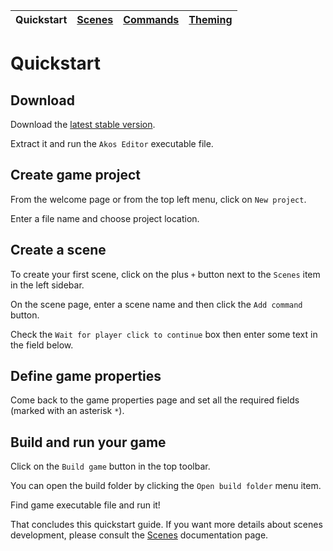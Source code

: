 | Quickstart | [Scenes](scenes.md) | [Commands](commands.md) | [Theming](theming.md)
| --- | --- | --- | --- |

# Quickstart

## Download

Download the [latest stable version](https://github.com/akosgames/akos/releases/latest).

Extract it and run the `Akos Editor` executable file.

## Create game project

From the welcome page or from the top left menu, click on `New project`.

Enter a file name and choose project location.

## Create a scene

To create your first scene, click on the plus `+` button next to the `Scenes` item in the left sidebar.

On the scene page, enter a scene name and then click the `Add command` button.

Check the `Wait for player click to continue` box then enter some text in the field below.

## Define game properties

Come back to the game properties page and set all the required fields (marked with an asterisk `*`).

## Build and run your game

Click on the `Build game` button in the top toolbar.

You can open the build folder by clicking the `Open build folder` menu item.

Find game executable file and run it!

That concludes this quickstart guide. If you want more details about scenes development, please consult the [Scenes](scenes.md) documentation page. 
